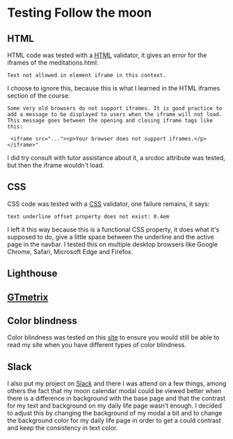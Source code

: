 Testing Follow the moon
======

## HTML
HTML code was tested with a [HTML](https://validator.w3.org/#validate_by_input) validator, it gives an error for the iframes of the meditations.html: 
```
Text not allowed in element iframe in this context.
``` 
I choose to ignore this, because this is what I learned in the HTML iframes section of the course: 
```
Some very old browsers do not support iframes. It is good practice to add a message to be displayed to users when the iframe will not load. This message goes between the opening and closing iframe tags like this:
```
```
 <iframe src="..."><p>Your browser does not support iframes.</p></iframe>"
```
I did try consult with tutor assistance about it, a srcdoc attribute was tested, but then the iframe wouldn't load.

## CSS
CSS code was tested with a [CSS](https://jigsaw.w3.org/css-validator/#validate_by_input) validator, one failure remains, it says:
```
text underline offset property does not exist: 0.4em
``` 
I left it this way because this is a functional CSS property, it does what it's supposed to do, give a little space between the underline and the active page in the navbar. I tested this on multiple desktop browsers like Google Chrome, Safari, Microsoft Edge and Firefox.

## Lighthouse

## [GTmetrix](https://gtmetrix.com/)

## Color blindness 
Color blindness was tested on this [site](https://www.toptal.com/designers/colorfilter/) to ensure you would still be able to read my site when you have different types of color blindness.

## Slack
I also put my project on [Slack](https://slack.com/intl/en-nl/) and there I was attend on a few things, among others the fact that my moon calendar modal could be viewed better when there is a difference in background with the base page and that the contrast for my text and background on my daily life page wasn’t enough. I decided to adjust this by changing the background of my modal a bit and to change the background color for my daily life page in order to get a could contrast and keep the consistency in text color. 
